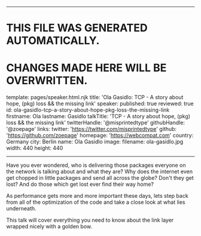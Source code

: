 ----

# THIS FILE WAS GENERATED AUTOMATICALLY.
# CHANGES MADE HERE WILL BE OVERWRITTEN.

template: pages/speaker.html.njk
title: 'Ola Gasidlo: TCP - A story about hope, (pkg) loss && the missing link'
speaker:
  published: true
  reviewed: true
  id: ola-gasidlo-tcp-a-story-about-hope-pkg-loss-the-missing-link
  firstname: Ola
  lastname: Gasidlo
  talkTitle: 'TCP - A story about hope, (pkg) loss && the missing link'
  twitterHandle: '@misprintedtype'
  githubHandle: '@zoepage'
  links:
    twitter: 'https://twitter.com/misprintedtype'
    github: 'https://github.com/zoepage'
    homepage: 'https://webcompat.com'
  country: Germany
  city: Berlin
  name: Ola Gasidlo
  image:
    filename: ola-gasidlo.jpg
    width: 440
    height: 440

----

Have you ever wondered, who is delivering those packages everyone on the
network is talking about and what they are? 
Why does the internet even get chopped in little packages and send all across
the globe? Don't they get lost? 
And do those which get lost ever find their way home?

As performance gets more and more important these days, 
lets step back from all of the optimization of the code and take a close look
at what lies underneath.

This talk will cover everything you need to know about the link layer wrapped
nicely with a golden bow.
